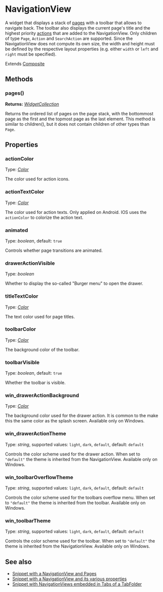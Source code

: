 ---
---
# NavigationView

A widget that displays a stack of [pages](Page) with a toolbar that allows to navigate back. The toolbar also displays the current page's title and the highest priority [actions](Action) that are added to the NavigationView. Only children of type `Page`, `Action` and `SearchAction` are supported. Since the NavigationView does not compute its own size, the width and height must be defined by the respective layout properties (e.g. either `width` or `left` and `right` must be specified).

Extends [Composite](Composite.md)

## Methods

### pages()

**Returns:** *[WidgetCollection](WidgetCollection.md)*

Returns the ordered list of pages on the page stack, with the bottommost page as the first and the topmost page as the last element. This method is similar to children(), but it does not contain children of other types than `Page`.


## Properties

### actionColor

Type: *[Color](../types.md#color)*

The color used for action icons.

### actionTextColor

Type: *[Color](../types.md#color)*

The color used for action texts. Only applied on Android. IOS uses the `actionColor` to colorize the action text.

### animated

Type: *boolean*, default: `true`

Controls whether page transitions are animated.

### drawerActionVisible

Type: *boolean*

Whether to display the so-called "Burger menu" to open the drawer.

### titleTextColor

Type: *[Color](../types.md#color)*

The text color used for page titles.

### toolbarColor

Type: *[Color](../types.md#color)*

The background color of the toolbar.

### toolbarVisible

Type: *boolean*, default: `true`

Whether the toolbar is visible.

### win_drawerActionBackground

Type: *[Color](../types.md#color)*

The background color used for the drawer action. It is common to the make this the same color as the splash screen. Available only on Windows.

### win_drawerActionTheme

Type: *string*, supported values: `light`, `dark`, `default`, default: `default`

Controls the color scheme used for the drawer action. When set to `"default"` the theme is inherited from the NavigationView. Available only on Windows.

### win_toolbarOverflowTheme

Type: *string*, supported values: `light`, `dark`, `default`, default: `default`

Controls the color scheme used for the toolbars overflow menu. When set to `"default"` the theme is inherited from the toolbar. Available only on Windows.

### win_toolbarTheme

Type: *string*, supported values: `light`, `dark`, `default`, default: `default`

Controls the color scheme used for the toolbar. When set to `"default"` the theme is inherited from the NavigationView. Available only on Windows.


## See also

- [Snippet with a NavigationView and Pages](https://github.com/eclipsesource/tabris-js/tree/v2.0.0-beta2/snippets/navigationview-page-stacked.js)
- [Snippet with a NavigationView and its various properties](https://github.com/eclipsesource/tabris-js/tree/v2.0.0-beta2/snippets/navigationview-properties.js)
- [Snippet with NavigationViews embedded in Tabs of a TabFolder](https://github.com/eclipsesource/tabris-js/tree/v2.0.0-beta2/snippets/navigationview-tabfolder.js)
